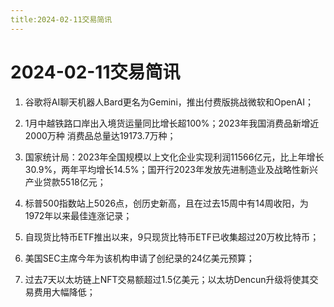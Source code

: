 ```yaml
---
title:2024-02-11交易简讯
---
```

# 2024-02-11交易简讯
1. 谷歌将AI聊天机器人Bard更名为Gemini，推出付费版挑战微软和OpenAI；

2. 1月中越铁路口岸出入境货运量同比增长超100%；2023年我国消费品新增近2000万种 消费品总量达19173.7万种；

3. 国家统计局：2023年全国规模以上文化企业实现利润11566亿元，比上年增长30.9%，两年平均增长14.5%；国开行2023年发放先进制造业及战略性新兴产业贷款5518亿元；

4. 标普500指数站上5026点，创历史新高，且在过去15周中有14周收阳，为1972年以来最佳连涨记录；

5. 自现货比特币ETF推出以来，9只现货比特币ETF已收集超过20万枚比特币；

6. 美国SEC主席今年为该机构申请了创纪录的24亿美元预算；

7. 过去7天以太坊链上NFT交易额超过1.5亿美元；以太坊Dencun升级将使其交易费用大幅降低；